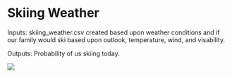 # Skiing Weather
 
 Inputs: skiing_weather.csv created based upon weather conditions and if our family would ski based upon outlook, temperature, wind, and visability. 
 
 Outputs: Probability of us skiing today. 
 
 
![](images/skiing1.png)


 
 
